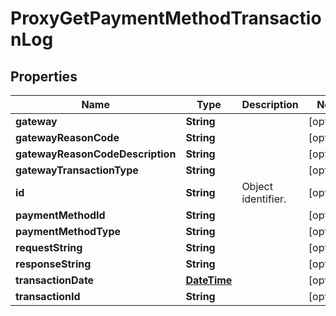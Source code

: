 
# ProxyGetPaymentMethodTransactionLog

## Properties
Name | Type | Description | Notes
------------ | ------------- | ------------- | -------------
**gateway** | **String** |  |  [optional]
**gatewayReasonCode** | **String** |  |  [optional]
**gatewayReasonCodeDescription** | **String** |  |  [optional]
**gatewayTransactionType** | **String** |  |  [optional]
**id** | **String** | Object identifier. |  [optional]
**paymentMethodId** | **String** |  |  [optional]
**paymentMethodType** | **String** |  |  [optional]
**requestString** | **String** |  |  [optional]
**responseString** | **String** |  |  [optional]
**transactionDate** | [**DateTime**](DateTime.md) |  |  [optional]
**transactionId** | **String** |  |  [optional]



